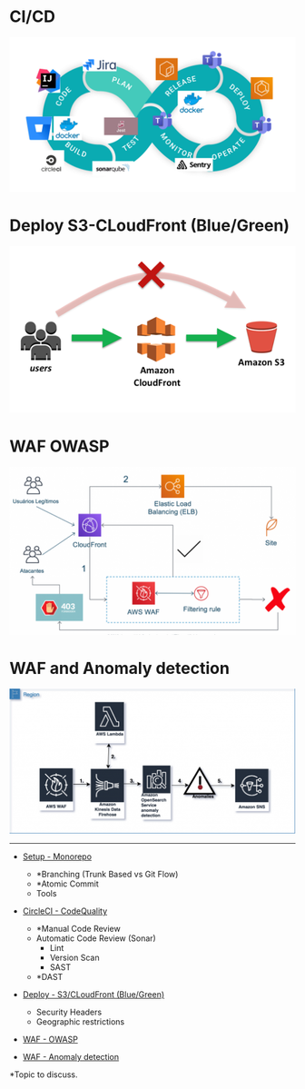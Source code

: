 # CI/CD
![Tools](img/devops.png "Tools")

# Deploy S3-CLoudFront (Blue/Green)
![CF](img/s3_Cloudfront.png)

# WAF OWASP 
![WAF OWASP](img/WAF_Owasp.png)

# WAF and Anomaly detection
![WAF](img/WAF_anomaly_detection.png "WAF")

---
- [Setup - Monorepo](README_MONOREPO.md)
    - \*Branching (Trunk Based vs Git Flow)
    - \*Atomic Commit
    - Tools
- [CircleCI - CodeQuality](.circleci/config.yml)
    - \*Manual Code Review
    - Automatic Code Review (Sonar)
      - Lint
      - Version Scan
      - SAST
    - \*DAST 

- [Deploy - S3/CLoudFront (Blue/Green)](https://github.com/cdeucher/terraform-aws-monorepo/tree/master/terraform-aws-s3-cloudfront)
    - Security Headers
    - Geographic restrictions
- [WAF - OWASP](#)
- [WAF - Anomaly detection](README_WAF.md)

\*Topic to discuss.